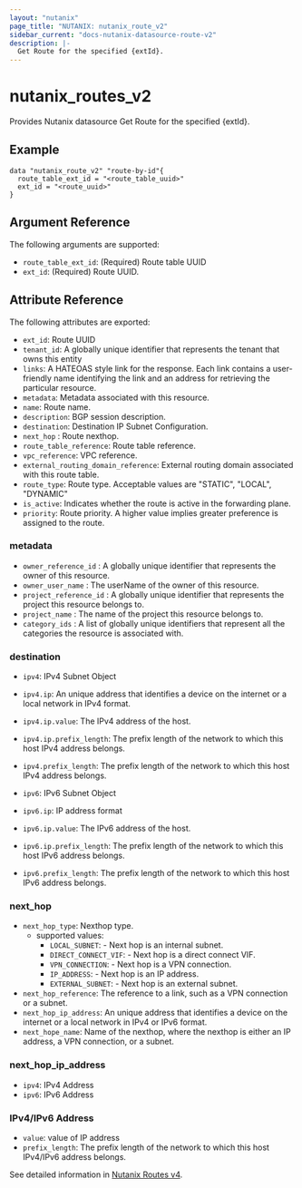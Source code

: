 ```yaml
---
layout: "nutanix"
page_title: "NUTANIX: nutanix_route_v2"
sidebar_current: "docs-nutanix-datasource-route-v2"
description: |-
  Get Route for the specified {extId}.
---
```


# nutanix_routes_v2

Provides Nutanix datasource Get Route for the specified {extId}.

## Example

```hcl
data "nutanix_route_v2" "route-by-id"{
  route_table_ext_id = "<route_table_uuid>"
  ext_id = "<route_uuid>"
}
```

## Argument Reference

The following arguments are supported:

- `route_table_ext_id`: (Required) Route table UUID
- `ext_id`: (Required) Route UUID.

## Attribute Reference

The following attributes are exported:

- `ext_id`: Route UUID
- `tenant_id`: A globally unique identifier that represents the tenant that owns this entity
- `links`: A HATEOAS style link for the response. Each link contains a user-friendly name identifying the link and an address for retrieving the particular resource.
- `metadata`: Metadata associated with this resource.
- `name`: Route name.
- `description`: BGP session description.
- `destination`: Destination IP Subnet Configuration.
- `next_hop` : Route nexthop.
- `route_table_reference`: Route table reference.
- `vpc_reference`: VPC reference.
- `external_routing_domain_reference`: External routing domain associated with this route table.
- `route_type`: Route type. Acceptable values are "STATIC", "LOCAL", "DYNAMIC"
- `is_active`: Indicates whether the route is active in the forwarding plane.
- `priority`: Route priority. A higher value implies greater preference is assigned to the route.

### metadata

- `owner_reference_id` : A globally unique identifier that represents the owner of this resource.
- `owner_user_name` : The userName of the owner of this resource.
- `project_reference_id` : A globally unique identifier that represents the project this resource belongs to.
- `project_name` : The name of the project this resource belongs to.
- `category_ids` : A list of globally unique identifiers that represent all the categories the resource is associated with.

### destination

- `ipv4`: IPv4 Subnet Object
- `ipv4.ip`: An unique address that identifies a device on the internet or a local network in IPv4 format.
- `ipv4.ip.value`: The IPv4 address of the host.
- `ipv4.ip.prefix_length`: The prefix length of the network to which this host IPv4 address belongs.
- `ipv4.prefix_length`: The prefix length of the network to which this host IPv4 address belongs.

- `ipv6`: IPv6 Subnet Object
- `ipv6.ip`: IP address format
- `ipv6.ip.value`: The IPv6 address of the host.
- `ipv6.ip.prefix_length`: The prefix length of the network to which this host IPv6 address belongs.
- `ipv6.prefix_length`: The prefix length of the network to which this host IPv6 address belongs.

### next_hop

- `next_hop_type`: Nexthop type.
  - supported values:
    - `LOCAL_SUBNET`: - Next hop is an internal subnet.
    - `DIRECT_CONNECT_VIF`: - Next hop is a direct connect VIF.
    - `VPN_CONNECTION`: - Next hop is a VPN connection.
    - `IP_ADDRESS`: - Next hop is an IP address.
    - `EXTERNAL_SUBNET`: - Next hop is an external subnet.
- `next_hop_reference`: The reference to a link, such as a VPN connection or a subnet.
- `next_hop_ip_address`: An unique address that identifies a device on the internet or a local network in IPv4 or IPv6 format.
- `next_hope_name`: Name of the nexthop, where the nexthop is either an IP address, a VPN connection, or a subnet.

### next_hop_ip_address

- `ipv4`: IPv4 Address
- `ipv6`: IPv6 Address

### IPv4/IPv6 Address

- `value`: value of IP address
- `prefix_length`: The prefix length of the network to which this host IPv4/IPv6 address belongs.

See detailed information in [Nutanix Routes v4](https://developers.nutanix.com/api-reference?namespace=networking&version=v4.0).
